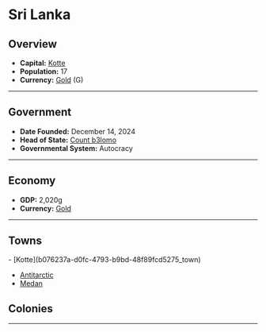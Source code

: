 <!--UNDEDITED FILE, remove this entire line if this file has been edited!-->
# <!--NAME-->Sri Lanka<!--NAME-->

## Overview

- **Capital:** <!--CAPITAL_LINK-->[Kotte](b076237a-d0fc-4793-b9bd-48f89fcd5275_town)<!--CAPITAL_LINK-->
- **Population:** <!--POPULATION-->17<!--POPULATION-->
- **Currency:** <!--CURRENCY_LINK-->[Gold](Gold_currency)<!--CURRENCY_LINK--> (<!--CURRENCY_ABV-->G<!--CURRENCY_ABV-->)

---

## Government

- **Date Founded:** <!--FOUNDED-->December 14, 2024<!--FOUNDED-->
- **Head of State:** <!--LEADER_TITLE_LINK-->[Count b3lomo](b3lomo_user)<!--LEADER_TITLE_LINK-->
- **Governmental System:** <!--GOVERNMENT-->Autocracy<!--GOVERNMENT-->

---

## Economy

- **GDP:** <!--GDP-->2,020g<!--GDP-->
- **Currency:** <!--CURRENCY_LINK-->[Gold](Gold_currency)<!--CURRENCY_LINK-->

---

## Towns

<!--TOWNS-->- [Kotte](b076237a-d0fc-4793-b9bd-48f89fcd5275_town)
- [Antitarctic](37f0c5f0-0e52-43f5-adb2-c8830a397955_town)
- [Medan](9e396db2-8e8a-4843-a9c1-0b90891f6392_town)<!--TOWNS-->

## Colonies

<!--COLONIES--><!--COLONIES-->

---